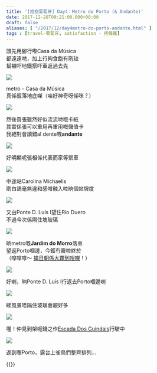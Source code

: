 ```yaml
---
title: '[抱抱葡萄牙] Day4：Metro do Porto (& Andante)'
date: 2017-12-28T09:21:00.000+08:00
draft: false
aliases: [ "/2017/12/day4metro-do-porto-andante.html" ]
tags : [travel-葡萄牙, satisfaction - 搭條鐵]
---
```


頭先用腳行嚟Casa da Música  
都遠遠哋，加上行夠食飽有啲攰  
幫襯吓地鐵搭吓車返過去先  

![](/images/portugal4i1.jpg)

metro - Casa da Música  
真係瓹落地底㗎（哇好神奇呀係咪？）  

![](/images/portugal4i2.jpg)

然後買張雖然好似流流哋嘅卡紙  
其實係張可以重用再重用嘅儲值卡  
我絕對會讀錯al dente嘅**andante**  

![](/images/portugal4i3.jpg)

好明顯呢張相係代表而家等緊車  

![](/images/portugal4i4.jpg)

中途站Carolina Michaelis  
啲白鴿毫無違和感咁融入咗晌個站牌度  

![](/images/portugal4i5.jpg)

又由Ponte D. Luís I望住Río Duero  
不過今次係隔住塊玻璃  

![](/images/portugal4i6.jpg)

晌metro嘅**Jardim do Morro**落車  
望返Porto嗰邊，今鑊冇霧啦終於  
（嗱嗱嗱～ [擒日朝係大霧到咁㗎](https://hidie.net/portugal3b/)！）  

![](/images/portugal4i.jpg)

好喇，晌Ponte D. Luís I行返去Porto嗰邊喇  

![](/images/portugal4i7.jpg)

睇風景唔隔住玻璃會靚好多  

![](/images/portugal4i8.jpg)

喔！仲見到架呃錢之作[Escada Dos Guindais](https://hidie.net/portugal3k/)行駛中  

![](/images/portugal4i9.jpg)

返到嚟Porto，露台上雀鳥們整齊排列...  
  
  
  

{{<portugal>}}  
